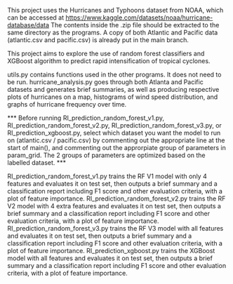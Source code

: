 This project uses the Hurricanes and Typhoons dataset from NOAA, which can be accessed at https://www.kaggle.com/datasets/noaa/hurricane-database/data
The contents inside the .zip file should be extracted to the same directory as the programs. A copy of both Atlantic and Pacific data (atlantic.csv and pacific.csv) is already put in the main branch.

This project aims to explore the use of random forest classifiers and XGBoost algorithm to predict rapid intensification of tropical cyclones.

utils.py contains functions used in the other programs. It does not need to be run.
hurricane_analysis.py goes through both Atlanta and Pacific datasets and generates brief summaries, as well as producing respective plots of hurricanes on a map, histograms of wind speed distribution, and graphs of hurricane frequency over time.


*** Before running RI_prediction_random_forest_v1.py, RI_prediction_random_forest_v2.py, RI_prediction_random_forest_v3.py, or RI_prediction_xgboost.py, select which dataset you want the model to run on (atlantic.csv / pacific.csv) by commenting out the appropriate line at the start of main(), and commenting out the approrpiate group of parameters in param_grid. The 2 groups of parameters are optimized based on the labelled dataset. ***


RI_prediction_random_forest_v1.py trains the RF V1 model with only 4 features and evaluates it on test set, then outputs a brief summary and a classification report including F1 score and other evaluation criteria, with a plot of feature importance.
RI_prediction_random_forest_v2.py trains the RF V2 model with 4 extra features and evaluates it on test set, then outputs a brief summary and a classification report including F1 score and other evaluation criteria, with a plot of feature importance.
RI_prediction_random_forest_v3.py trains the RF V3 model with all features and evaluates it on test set, then outputs a brief summary and a classification report including F1 score and other evaluation criteria, with a plot of feature importance.
RI_prediction_xgboost.py trains the XGBoost model with all features and evaluates it on test set, then outputs a brief summary and a classification report including F1 score and other evaluation criteria, with a plot of feature importance.
